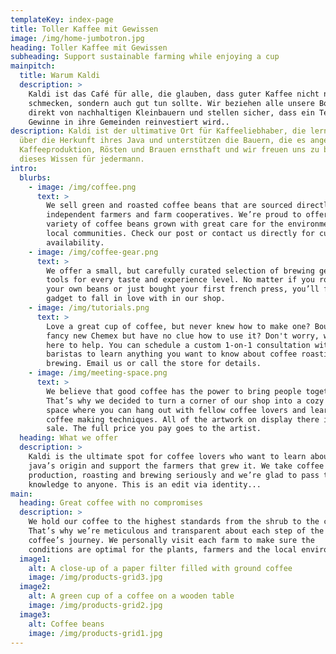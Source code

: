 ```yaml
---
templateKey: index-page
title: Toller Kaffee mit Gewissen
image: /img/home-jumbotron.jpg
heading: Toller Kaffee mit Gewissen
subheading: Support sustainable farming while enjoying a cup
mainpitch:
  title: Warum Kaldi
  description: >
    Kaldi ist das Café für alle, die glauben, dass guter Kaffee nicht nur gut 
    schmecken, sondern auch gut tun sollte. Wir beziehen alle unsere Bohnen 
    direkt von nachhaltigen Kleinbauern und stellen sicher, dass ein Teil der 
    Gewinne in ihre Gemeinden reinvestiert wird..
description: Kaldi ist der ultimative Ort für Kaffeeliebhaber, die lernen möchten
  über die Herkunft ihres Java und unterstützen die Bauern, die es angebaut haben. Wir nehmen
  Kaffeeproduktion, Rösten und Brauen ernsthaft und wir freuen uns zu bestehen
  dieses Wissen für jedermann.
intro:
  blurbs:
    - image: /img/coffee.png
      text: >
        We sell green and roasted coffee beans that are sourced directly from
        independent farmers and farm cooperatives. We’re proud to offer a
        variety of coffee beans grown with great care for the environment and
        local communities. Check our post or contact us directly for current
        availability.
    - image: /img/coffee-gear.png
      text: >
        We offer a small, but carefully curated selection of brewing gear and
        tools for every taste and experience level. No matter if you roast
        your own beans or just bought your first french press, you’ll find a
        gadget to fall in love with in our shop.
    - image: /img/tutorials.png
      text: >
        Love a great cup of coffee, but never knew how to make one? Bought a
        fancy new Chemex but have no clue how to use it? Don't worry, we’re
        here to help. You can schedule a custom 1-on-1 consultation with our
        baristas to learn anything you want to know about coffee roasting and
        brewing. Email us or call the store for details.
    - image: /img/meeting-space.png
      text: >
        We believe that good coffee has the power to bring people together.
        That’s why we decided to turn a corner of our shop into a cozy meeting
        space where you can hang out with fellow coffee lovers and learn about
        coffee making techniques. All of the artwork on display there is for
        sale. The full price you pay goes to the artist.
  heading: What we offer
  description: >
    Kaldi is the ultimate spot for coffee lovers who want to learn about their
    java’s origin and support the farmers that grew it. We take coffee
    production, roasting and brewing seriously and we’re glad to pass that
    knowledge to anyone. This is an edit via identity...
main:
  heading: Great coffee with no compromises
  description: >
    We hold our coffee to the highest standards from the shrub to the cup.
    That’s why we’re meticulous and transparent about each step of the
    coffee’s journey. We personally visit each farm to make sure the
    conditions are optimal for the plants, farmers and the local environment.
  image1:
    alt: A close-up of a paper filter filled with ground coffee
    image: /img/products-grid3.jpg
  image2:
    alt: A green cup of a coffee on a wooden table
    image: /img/products-grid2.jpg
  image3:
    alt: Coffee beans
    image: /img/products-grid1.jpg
---
```

